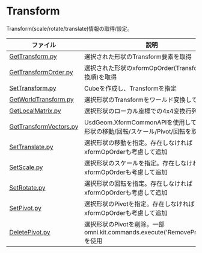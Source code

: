 # Transform

Transform(scale/rotate/translate)情報の取得/設定。    

|ファイル|説明|    
|---|---|    
|[GetTransform.py](./GetTransform.py)|選択された形状のTransform要素を取得|    
|[GetTransformOrder.py](./GetTransformOrder.py)|選択された形状のxformOpOrder(Transformの変換順)を取得|    
|[SetTransform.py](./SetTransform.py)|Cubeを作成し、Transformを指定|    
|[GetWorldTransform.py](./GetWorldTransform.py)|選択形状のTransformをワールド変換して表示|    
|[GetLocalMatrix.py](./GetLocalMatrix.py)|選択形状のローカル座標での4x4変換行列を取得|    
|[GetTransformVectors.py](./GetTransformVectors.py)|UsdGeom.XformCommonAPIを使用して、選択形状の移動/回転/スケール/Pivot/回転を取得|    
|[SetTranslate.py](./SetTranslate.py)|選択形状の移動を指定。存在しなければxformOpOrderも考慮して追加|    
|[SetScale.py](./SetScale.py)|選択形状のスケールを指定。存在しなければxformOpOrderも考慮して追加|    
|[SetRotate.py](./SetRotate.py)|選択形状の回転を指定。存在しなければxformOpOrderも考慮して追加|
|[SetPivot.py](./SetPivot.py)|選択形状のPivotを指定。存在しなければxformOpOrderも考慮して追加|
|[DeletePivot.py](./DeletePivot.py)|選択形状のPivotを削除。一部 omni.kit.commands.execute('RemoveProperty') を使用|
